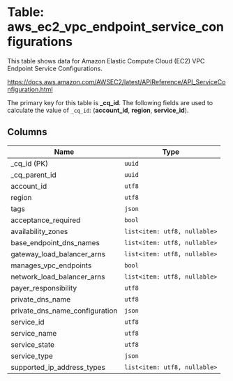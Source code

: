 # Table: aws_ec2_vpc_endpoint_service_configurations

This table shows data for Amazon Elastic Compute Cloud (EC2) VPC Endpoint Service Configurations.

https://docs.aws.amazon.com/AWSEC2/latest/APIReference/API_ServiceConfiguration.html

The primary key for this table is **_cq_id**.
The following fields are used to calculate the value of `_cq_id`: (**account_id**, **region**, **service_id**).

## Columns

| Name          | Type          |
| ------------- | ------------- |
|_cq_id (PK)|`uuid`|
|_cq_parent_id|`uuid`|
|account_id|`utf8`|
|region|`utf8`|
|tags|`json`|
|acceptance_required|`bool`|
|availability_zones|`list<item: utf8, nullable>`|
|base_endpoint_dns_names|`list<item: utf8, nullable>`|
|gateway_load_balancer_arns|`list<item: utf8, nullable>`|
|manages_vpc_endpoints|`bool`|
|network_load_balancer_arns|`list<item: utf8, nullable>`|
|payer_responsibility|`utf8`|
|private_dns_name|`utf8`|
|private_dns_name_configuration|`json`|
|service_id|`utf8`|
|service_name|`utf8`|
|service_state|`utf8`|
|service_type|`json`|
|supported_ip_address_types|`list<item: utf8, nullable>`|